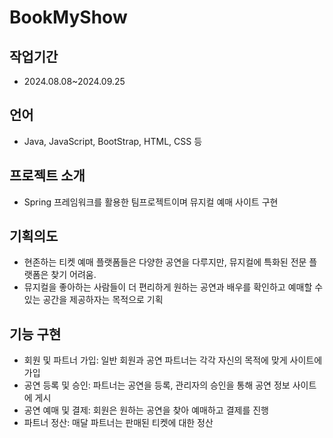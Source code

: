# BookMyShow

## 작업기간
- 2024.08.08~2024.09.25

## 언어
- Java, JavaScript, BootStrap, HTML, CSS 등
 
## 프로젝트 소개
- Spring 프레임워크를 활용한 팀프로젝트이며 뮤지컬 예매 사이트 구현

## 기획의도
- 현존하는 티켓 예매 플랫폼들은 다양한 공연을 다루지만, 뮤지컬에 특화된 전문 플랫폼은 찾기 어려움.
- 뮤지컬을 좋아하는 사람들이 더 편리하게 원하는 공연과 배우를 확인하고 예매할 수 있는 공간을 제공하자는 목적으로 기획

## 기능 구현 
- 회원 및 파트너 가입: 일반 회원과 공연 파트너는 각각 자신의 목적에 맞게 사이트에 가입
- 공연 등록 및 승인: 파트너는 공연을 등록, 관리자의 승인을 통해 공연 정보 사이트에 게시
- 공연 예매 및 결제: 회원은 원하는 공연을 찾아 예매하고 결제를 진행
- 파트너 정산: 매달 파트너는 판매된 티켓에 대한 정산

